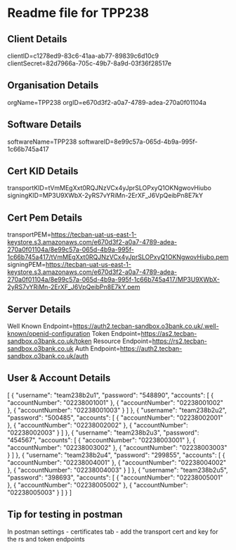 # Readme file for TPP238 

## Client Details 
 clientID=c1278ed9-83c6-41aa-ab77-89839c6d10c9 
 clientSecret=82d7966a-705c-49b7-8a9d-03f36f28517e 

## Organisation Details 
 orgName=TPP238 
 orgID=e670d3f2-a0a7-4789-adea-270a0f01104a 

## Software Details 
 softwareName=TPP238 
 softwareID=8e99c57a-065d-4b9a-995f-1c66b745a417 

## Cert KID Details 
 transportKID=tVmMEgXxt0RQJNzVCx4yJprSLOPxyQ1OKNgwovHiubo 
 signingKID=MP3U9XWbX-2yRS7vYRiMn-2ErXF_J6VpQeibPn8E7kY 

## Cert Pem Details 
 transportPEM=https://tecban-uat-us-east-1-keystore.s3.amazonaws.com/e670d3f2-a0a7-4789-adea-270a0f01104a/8e99c57a-065d-4b9a-995f-1c66b745a417/tVmMEgXxt0RQJNzVCx4yJprSLOPxyQ1OKNgwovHiubo.pem 
 signingPEM=https://tecban-uat-us-east-1-keystore.s3.amazonaws.com/e670d3f2-a0a7-4789-adea-270a0f01104a/8e99c57a-065d-4b9a-995f-1c66b745a417/MP3U9XWbX-2yRS7vYRiMn-2ErXF_J6VpQeibPn8E7kY.pem 

## Server Details 
 Well Known Endpoint=https://auth2.tecban-sandbox.o3bank.co.uk/.well-known/openid-configuration 
 Token Endpoint=https://as2.tecban-sandbox.o3bank.co.uk/token 
 Resource Endpoint=https://rs2.tecban-sandbox.o3bank.co.uk 
 Auth Endpoint=https://auth2.tecban-sandbox.o3bank.co.uk/auth 

 ## User & Account Details 
 [
  {
    "username": "team238b2u1",
    "password": "548890",
    "accounts": [
      {
        "accountNumber": "02238001001"
      },
      {
        "accountNumber": "02238001002"
      },
      {
        "accountNumber": "02238001003"
      }
    ]
  },
  {
    "username": "team238b2u2",
    "password": "500485",
    "accounts": [
      {
        "accountNumber": "02238002001"
      },
      {
        "accountNumber": "02238002002"
      },
      {
        "accountNumber": "02238002003"
      }
    ]
  },
  {
    "username": "team238b2u3",
    "password": "454567",
    "accounts": [
      {
        "accountNumber": "02238003001"
      },
      {
        "accountNumber": "02238003002"
      },
      {
        "accountNumber": "02238003003"
      }
    ]
  },
  {
    "username": "team238b2u4",
    "password": "299855",
    "accounts": [
      {
        "accountNumber": "02238004001"
      },
      {
        "accountNumber": "02238004002"
      },
      {
        "accountNumber": "02238004003"
      }
    ]
  },
  {
    "username": "team238b2u5",
    "password": "398693",
    "accounts": [
      {
        "accountNumber": "02238005001"
      },
      {
        "accountNumber": "02238005002"
      },
      {
        "accountNumber": "02238005003"
      }
    ]
  }
] 

## Tip for testing in postman 
 In postman settings - certificates tab - add the transport cert and key for the rs and token endpoints 

